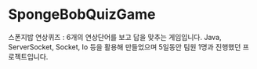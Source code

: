 # SpongeBobQuizGame
스폰지밥 연상퀴즈 : 6개의 연상단어를 보고 답을 맞추는 게임입니다. Java, ServerSocket, Socket, Io 등을 활용해 만들었으며 5일동안 팀원 1명과 진행했던 프로젝트입니다.
